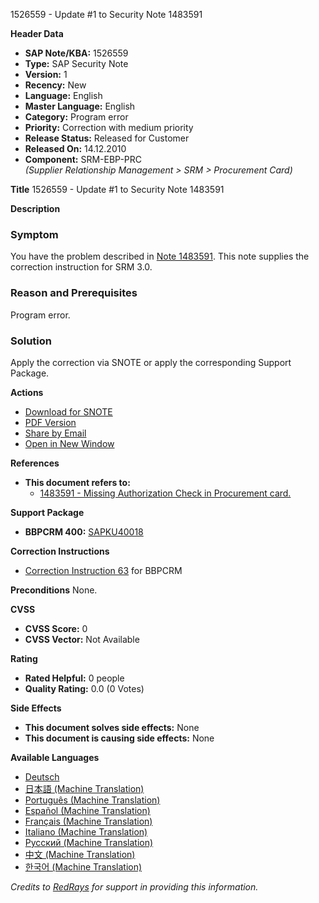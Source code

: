 1526559 - Update #1 to Security Note 1483591

**Header Data**
- **SAP Note/KBA:** 1526559
- **Type:** SAP Security Note
- **Version:** 1
- **Recency:** New
- **Language:** English
- **Master Language:** English
- **Category:** Program error
- **Priority:** Correction with medium priority
- **Release Status:** Released for Customer
- **Released On:** 14.12.2010
- **Component:** SRM-EBP-PRC  
  *(Supplier Relationship Management > SRM > Procurement Card)*

**Title**
1526559 - Update #1 to Security Note 1483591

**Description**
### Symptom
You have the problem described in [Note 1483591](https://me.sap.com/notes/1483591). This note supplies the correction instruction for SRM 3.0.

### Reason and Prerequisites
Program error.

### Solution
Apply the correction via SNOTE or apply the corresponding Support Package.

**Actions**
- [Download for SNOTE](https://notesdownloads.sap.com/note/0040000009052782017)
- [PDF Version](https://userapps.support.sap.com/sap/support/sfm/notes/print/0001526559?language=en-US&token=32FCF0221A164F06662593A76DD33CEC)
- [Share by Email](https://me.sap.com/notes/1526559)
- [Open in New Window](https://me.sap.com/notes/1526559)

**References**
- **This document refers to:**
  - [1483591 - Missing Authorization Check in Procurement card.](https://me.sap.com/notes/1483591)

**Support Package**
- **BBPCRM 400:** [SAPKU40018](https://me.sap.com/supportpackage/SAPKU40018)

**Correction Instructions**
- [Correction Instruction 63](https://me.sap.com/corrins/0001526559/63) for BBPCRM

**Preconditions**
None.

**CVSS**
- **CVSS Score:** 0
- **CVSS Vector:** Not Available

**Rating**
- **Rated Helpful:** 0 people
- **Quality Rating:** 0.0 (0 Votes)

**Side Effects**
- **This document solves side effects:** None
- **This document is causing side effects:** None

**Available Languages**
- [Deutsch](https://me.sap.com/notes/0001526559/D)
- [日本語 (Machine Translation)](https://me.sap.com/notes/0001526559/J)
- [Português (Machine Translation)](https://me.sap.com/notes/0001526559/P)
- [Español (Machine Translation)](https://me.sap.com/notes/0001526559/S)
- [Français (Machine Translation)](https://me.sap.com/notes/0001526559/F)
- [Italiano (Machine Translation)](https://me.sap.com/notes/0001526559/I)
- [Русский (Machine Translation)](https://me.sap.com/notes/0001526559/R)
- [中文 (Machine Translation)](https://me.sap.com/notes/0001526559/1)
- [한국어 (Machine Translation)](https://me.sap.com/notes/0001526559/3)

*Credits to [RedRays](https://redrays.io) for support in providing this information.*